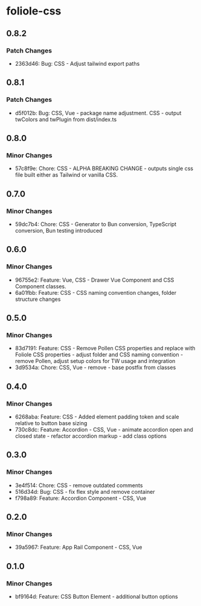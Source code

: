 # foliole-css

## 0.8.2

### Patch Changes

- 2363d46: Bug: CSS - Adjust tailwind export paths

## 0.8.1

### Patch Changes

- d5f012b: Bug: CSS, Vue - package name adjustment. CSS - output twColors and twPlugin from dist/index.ts

## 0.8.0

### Minor Changes

- 57c8f9e: Chore: CSS - ALPHA BREAKING CHANGE - outputs single css file built either as Tailwind or vanilla CSS.

## 0.7.0

### Minor Changes

- 59dc7b4: Chore: CSS - Generator to Bun conversion, TypeScript conversion, Bun testing introduced

## 0.6.0

### Minor Changes

- 96755e2: Feature: Vue, CSS - Drawer Vue Component and CSS Component classes.
- 6a01fbb: Feature: CSS - CSS naming convention changes, folder structure changes

## 0.5.0

### Minor Changes

- 83d7191: Feature: CSS - Remove Pollen CSS properties and replace with Foliole CSS properties - adjust folder and CSS naming convention - remove Pollen, adjust setup colors for TW usage and integration
- 3d9534a: Chore: CSS, Vue - remove - base postfix from classes

## 0.4.0

### Minor Changes

- 6268aba: Feature: CSS - Added element padding token and scale relative to button base sizing
- 730c8dc: Feature: Accordion - CSS, Vue - animate accordion open and closed state - refactor accordion markup - add class options

## 0.3.0

### Minor Changes

- 3e4f514: Chore: CSS - remove outdated comments
- 516d34d: Bug: CSS - fix flex style and remove container
- f798a89: Feature: Accordion Component - CSS, Vue

## 0.2.0

### Minor Changes

- 39a5967: Feature: App Rail Component - CSS, Vue

## 0.1.0

### Minor Changes

- bf9164d: Feature: CSS Button Element - additional button options

